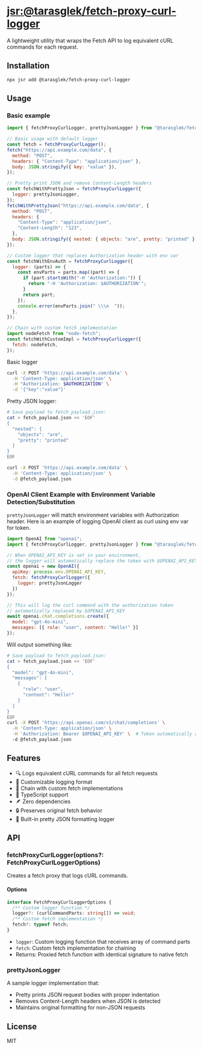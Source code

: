 # [jsr:@tarasglek/fetch-proxy-curl-logger](https://jsr.io/@tarasglek/fetch-proxy-curl-logger)

A lightweight utility that wraps the Fetch API to log equivalent cURL commands
for each request.

## Installation

```bash
npx jsr add @tarasglek/fetch-proxy-curl-logger
```

## Usage

### Basic example
```js
import { fetchProxyCurlLogger, prettyJsonLogger } from "@tarasglek/fetch-proxy-curl-logger";

// Basic usage with default logger
const fetch = fetchProxyCurlLogger();
fetch("https://api.example.com/data", {
  method: "POST",
  headers: { "Content-Type": "application/json" },
  body: JSON.stringify({ key: "value" }),
});

// Pretty print JSON and remove Content-Length headers
const fetchWithPrettyJson = fetchProxyCurlLogger({
  logger: prettyJsonLogger,
});
fetchWithPrettyJson("https://api.example.com/data", {
  method: "POST",
  headers: {
    "Content-Type": "application/json",
    "Content-Length": "123",
  },
  body: JSON.stringify({ nested: { objects: "are", pretty: "printed" } }),
});

// Custom logger that replaces Authorization header with env var
const fetchWithEnvAuth = fetchProxyCurlLogger({
  logger: (parts) => {
    const envParts = parts.map((part) => {
      if (part.startsWith("-H 'Authorization:")) {
        return "-H 'Authorization: $AUTHORIZATION'";
      }
      return part;
    });
    console.error(envParts.join(" \\\n  "));
  },
});

// Chain with custom fetch implementation
import nodeFetch from "node-fetch";
const fetchWithCustomImpl = fetchProxyCurlLogger({
  fetch: nodeFetch,
});
```



Basic logger

```bash
curl -X POST 'https://api.example.com/data' \
  -H 'Content-Type: application/json' \
  -H "Authorization: $AUTHORIZATION" \
  -d '{"key":"value"}'
```

Pretty JSON logger:

```bash
# Save payload to fetch_payload.json:
cat > fetch_payload.json << 'EOF'
{
  "nested": {
    "objects": "are",
    "pretty": "printed"
  }
}
EOF

curl -X POST 'https://api.example.com/data' \
  -H 'Content-Type: application/json' \
  -d @fetch_payload.json
```

### OpenAI Client Example with Environment Variable Detection/Substitution

`prettyJsonLogger` will match environment variables with Authorization header. Here is an example of logging OpenAI client as curl using env var for token.

```javascript
import OpenAI from "openai";
import { fetchProxyCurlLogger, prettyJsonLogger } from "@tarasglek/fetch-proxy-curl-logger";

// When OPENAI_API_KEY is set in your environment,
// the logger will automatically replace the token with $OPENAI_API_KEY
const openai = new OpenAI({
  apiKey: process.env.OPENAI_API_KEY,
  fetch: fetchProxyCurlLogger({
    logger: prettyJsonLogger
  })
});

// This will log the curl command with the authorization token
// automatically replaced by $OPENAI_API_KEY
await openai.chat.completions.create({
  model: "gpt-4o-mini",
  messages: [{ role: "user", content: "Hello!" }]
});
```

Will output something like:
```bash
# Save payload to fetch_payload.json:
cat > fetch_payload.json << 'EOF'
{
  "model": "gpt-4o-mini",
  "messages": [
    {
      "role": "user",
      "content": "Hello!"
    }
  ]
}
EOF
curl -X POST 'https://api.openai.com/v1/chat/completions' \
  -H 'Content-Type: application/json' \
  -H 'Authorization: Bearer $OPENAI_API_KEY' \  # Token automatically replaced!
  -d @fetch_payload.json
```

## Features

- 🔍 Logs equivalent cURL commands for all fetch requests
- 🎨 Customizable logging format
- 🔗 Chain with custom fetch implementations
- 📝 TypeScript support
- 🪶 Zero dependencies
- 🔒 Preserves original fetch behavior
- 🎯 Built-in pretty JSON formatting logger


## API

### fetchProxyCurlLogger(options?: FetchProxyCurlLoggerOptions)

Creates a fetch proxy that logs cURL commands.

#### Options

```typescript
interface FetchProxyCurlLoggerOptions {
  /** Custom logger function */
  logger?: (curlCommandParts: string[]) => void;
  /** Custom fetch implementation */
  fetch?: typeof fetch;
}
```

- `logger`: Custom logging function that receives array of command parts
- `fetch`: Custom fetch implementation for chaining
- Returns: Proxied fetch function with identical signature to native fetch

### prettyJsonLogger

A sample logger implementation that:

- Pretty prints JSON request bodies with proper indentation
- Removes Content-Length headers when JSON is detected
- Maintains original formatting for non-JSON requests

## License

MIT

